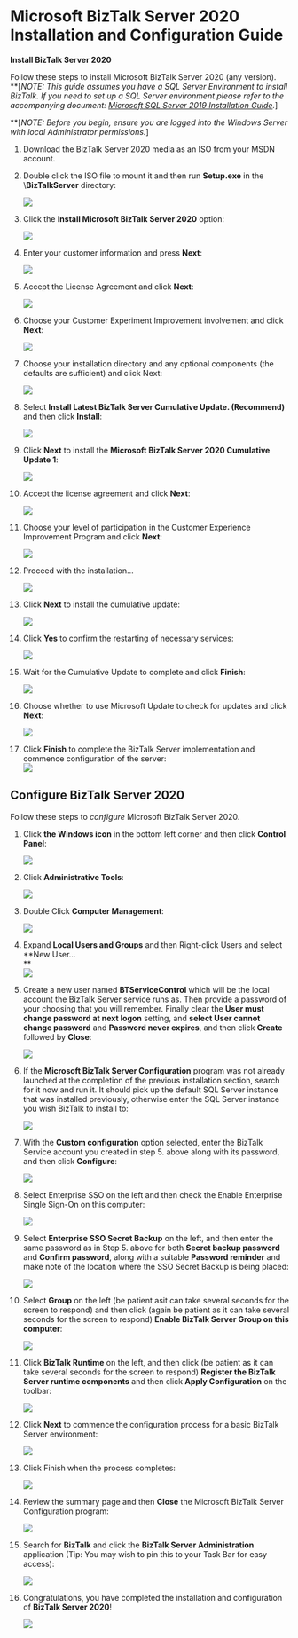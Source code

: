# Microsoft BizTalk Server 2020 Installation and Configuration Guide  
**Install BizTalk Server 2020**

Follow these steps to install Microsoft BizTalk Server 2020 (any version).  
**[*NOTE: This guide assumes you have a SQL Server Environment to install BizTalk.
If you need to set up a SQL Server environment please refer to the accompanying
document: [Microsoft SQL Server 2019 Installation Guide](./Microsoft%20SQL%20Server%202019%20Installation%20Guide.md).*]  
  
**[*NOTE: Before you begin, ensure you are logged into the Windows Server with
local Administrator permissions.*]

1.  Download the BizTalk Server 2020 media as an ISO from your MSDN account.

2.  Double click the ISO file to mount it and then run **Setup.exe** in the
    \\**BizTalkServer** directory:  
    
    ![](media/65847419612eeeb7b82632c0e5a193e1.png)

3.  Click the **Install Microsoft BizTalk Server 2020** option:  
    
    ![](media/1a6a6edbba807ef38907820d84e09d94.png)

4.  Enter your customer information and press **Next**:  
    
    ![](media/cf4e299768db0ec203edb66723be72d8.png)

5.  Accept the License Agreement and click **Next**:  
    
    ![](media/0a4c84b27a70c6d8fc50dedc9464846e.png)

6.  Choose your Customer Experiment Improvement involvement and click **Next**: 
    
    
    ![](media/da88225d035a8d38692862e0e6dc2ff8.png)

7.  Choose your installation directory and any optional components (the defaults
    are sufficient) and click Next:  
    
    ![](media/5b96e6b315d2c94d2cd328545c1c641f.png)

8.  Select **Install Latest BizTalk Server Cumulative Update. (Recommend)** and
    then click **Install**:  
    
    ![](media/f82271ff81ca1bbceddd8ceeae09b9eb.png)

9.  Click **Next** to install the **Microsoft BizTalk Server 2020 Cumulative
    Update 1**:  
    
    ![](media/0b8e11cd2bd1bb9d42961c2e9de1fa67.png)

1.  Accept the license agreement and click **Next**:  
    
    ![](media/fcafee6a7bad6990446652a5bf866e49.png)

2.  Choose your level of participation in the Customer Experience Improvement
    Program and click **Next**:  
    
    ![](media/21efd0be3e09e5a8d1f8154b4b638d89.png)

3.  Proceed with the installation…  
    
    ![](media/07442e571151ede4399c66d5bcd64b0e.png)

4.  Click **Next** to install the cumulative update:  
    
    ![](media/7e950ff54b53cdbb2e97633c347a84d9.png)

1.  Click **Yes** to confirm the restarting of necessary services:  
    
    ![](media/892d9fba59ea2afc438af351f86a874e.png)

2.  Wait for the Cumulative Update to complete and click **Finish**:  
    
    ![](media/16a4e72287ab25702667b3b0cf199d6a.png)

3.  Choose whether to use Microsoft Update to check for updates and click
    **Next**:  
    
    ![](media/7711fdbd02bfa273d51115b8d7961ae2.png)

4.  Click **Finish** to complete the BizTalk Server implementation and commence
    configuration of the server:  
    ![](media/8a21e5842b2120020b335a2c0336a899.png)

## Configure BizTalk Server 2020

Follow these steps to *configure* Microsoft BizTalk Server 2020.

1.  Click **the Windows icon** in the bottom left corner and then click
    **Control Panel**:  
    
    ![](media/62ea6ce70e8f40637f92ae3abb5002b2.png)

2.  Click **Administrative Tools**:  
    
    ![](media/c9501d71ab053d8d9eace3560dbe9d4e.png)

3.  Double Click **Computer Management**:  
    
    ![](media/c5e8a12b58d7702fe33ed4801a633eeb.png)

4.  Expand **Local Users and Groups** and then Right-click Users and select
    **New User…  
    **  
    ![](media/4c054c20cc53b175bb7bd2a711c03938.png)

5.  Create a new user named **BTServiceControl** which will be the local account
    the BizTalk Server service runs as. Then provide a password of your choosing
    that you will remember. Finally clear the **User must change password at
    next logon** setting, and **select User cannot change password** and
    **Password never expires**, and then click **Create** followed by **Close**:
    
    
    ![](media/659f7e3d4f8c3c63adcd97a305d6c522.png)

1.  If the **Microsoft BizTalk Server Configuration** program was not already
    launched at the completion of the previous installation section, search for
    it now and run it. It should pick up the default SQL Server instance that
    was installed previously, otherwise enter the SQL Server instance you wish
    BizTalk to install to:  
    
    ![](media/b7c75e779952895fb82726be14a98a75.png)

1.  With the **Custom configuration** option selected, enter the BizTalk Service
    account you created in step 5. above along with its password, and then click
    **Configure**:  
    
    ![](media/300a909fa527eb9be08005ebe49da45e.png)

2.  Select Enterprise SSO on the left and then check the Enable Enterprise
    Single Sign-On on this computer:  
    
    ![](media/b171924fd999b9767e5b720e02a47652.png)

3.  Select **Enterprise SSO Secret Backup** on the left, and then enter the same
    password as in Step 5. above for both **Secret backup password** and
    **Confirm password**, along with a suitable **Password reminder** and make
    note of the location where the SSO Secret Backup is being placed:  
    
    ![](media/4dc82e0f61ba6e59255ad9404bc3cf7b.png)

4.  Select **Group** on the left (be patient asit can take several seconds for
    the screen to respond) and then click (again be patient as it can take
    several seconds for the screen to respond) **Enable BizTalk Server Group on
    this computer**:  
    
    ![](media/19d44261534f1bdbfdba08d629a48039.png)

5.  Click **BizTalk Runtime** on the left, and then click (be patient as it can
    take several seconds for the screen to respond) **Register the BizTalk
    Server runtime components** and then click **Apply Configuration** on the
    toolbar:  
    
    ![](media/b20eef5678e35c6e2ba2522330e92f3d.png)

6.  Click **Next** to commence the configuration process for a basic BizTalk
    Server environment:  
    
    ![](media/456b5bc9e41e74779b5b35208854c61f.png)

7.  Click Finish when the process completes:  
    
    ![](media/3351ae820786ea5b5482404f43dd94d0.png)

8.  Review the summary page and then **Close** the Microsoft BizTalk Server
    Configuration program:  
    
    ![](media/4587823301ff268364e37305b136ab69.png)

9.  Search for **BizTalk** and click the **BizTalk Server Administration**
    application (Tip: You may wish to pin this to your Task Bar for easy
    access):  
    
    ![](media/c8a181e5b22d3b8554335967caa4c13f.png)

10. Congratulations, you have completed the installation and configuration of
    **BizTalk Server 2020**!  
    
    ![](media/af8c81202ac6a69effa78154cec907b1.png)
